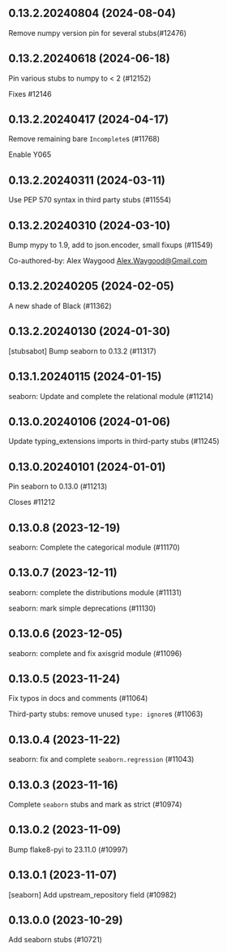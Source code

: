 ## 0.13.2.20240804 (2024-08-04)

Remove numpy version pin for several stubs(#12476)

## 0.13.2.20240618 (2024-06-18)

Pin various stubs to numpy to < 2 (#12152)

Fixes #12146

## 0.13.2.20240417 (2024-04-17)

Remove remaining bare `Incomplete`s (#11768)

Enable Y065

## 0.13.2.20240311 (2024-03-11)

Use PEP 570 syntax in third party stubs (#11554)

## 0.13.2.20240310 (2024-03-10)

Bump mypy to 1.9, add to json.encoder, small fixups (#11549)

Co-authored-by: Alex Waygood <Alex.Waygood@Gmail.com>

## 0.13.2.20240205 (2024-02-05)

A new shade of Black (#11362)

## 0.13.2.20240130 (2024-01-30)

[stubsabot] Bump seaborn to 0.13.2 (#11317)

## 0.13.1.20240115 (2024-01-15)

seaborn: Update and complete the relational module (#11214)

## 0.13.0.20240106 (2024-01-06)

Update typing_extensions imports in third-party stubs (#11245)

## 0.13.0.20240101 (2024-01-01)

Pin seaborn to 0.13.0 (#11213)

Closes #11212

## 0.13.0.8 (2023-12-19)

seaborn: Complete the categorical module (#11170)

## 0.13.0.7 (2023-12-11)

seaborn: complete the distributions module (#11131)

seaborn: mark simple deprecations (#11130)

## 0.13.0.6 (2023-12-05)

seaborn: complete and fix axisgrid module (#11096)

## 0.13.0.5 (2023-11-24)

Fix typos in docs and comments (#11064)

Third-party stubs: remove unused `type: ignore`s (#11063)

## 0.13.0.4 (2023-11-22)

seaborn: fix and complete `seaborn.regression` (#11043)

## 0.13.0.3 (2023-11-16)

Complete `seaborn` stubs and mark as strict (#10974)

## 0.13.0.2 (2023-11-09)

Bump flake8-pyi to 23.11.0 (#10997)

## 0.13.0.1 (2023-11-07)

[seaborn] Add upstream_repository field (#10982)

## 0.13.0.0 (2023-10-29)

Add seaborn stubs (#10721)

